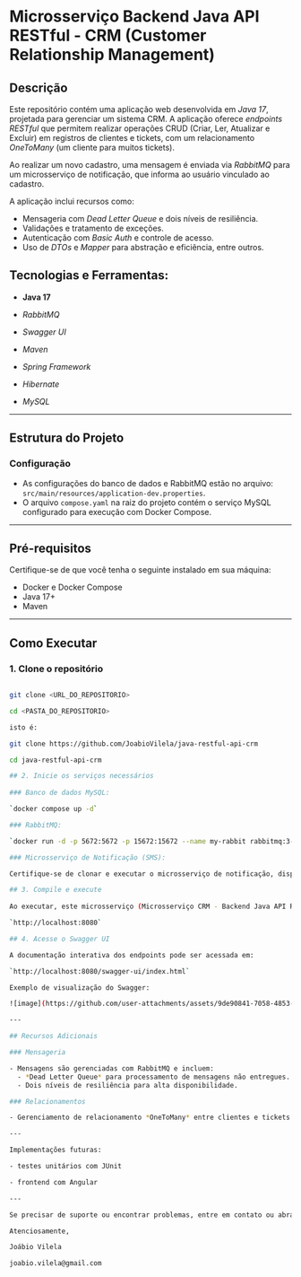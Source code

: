 # Microsserviço Backend Java API RESTful - CRM (Customer Relationship Management)

## Descrição

Este repositório contém uma aplicação web desenvolvida em *Java 17*, projetada para gerenciar um sistema CRM. A aplicação oferece *endpoints RESTful* que permitem realizar operações CRUD (Criar, Ler, Atualizar e Excluir) em registros de clientes e tickets, com um relacionamento *OneToMany* (um cliente para muitos tickets).

Ao realizar um novo cadastro, uma mensagem é enviada via *RabbitMQ* para um microsserviço de notificação, que informa ao usuário vinculado ao cadastro.

A aplicação inclui recursos como:

- Mensageria com *Dead Letter Queue* e dois níveis de resiliência.
- Validações e tratamento de exceções.
- Autenticação com *Basic Auth* e controle de acesso.
- Uso de *DTOs* e *Mapper* para abstração e eficiência, entre outros.

## Tecnologias e Ferramentas:

- **Java 17**

- *RabbitMQ*

- *Swagger UI*

- *Maven*

- *Spring Framework*

- *Hibernate*

- *MySQL*

---

## Estrutura do Projeto

### Configuração

- As configurações do banco de dados e RabbitMQ estão no arquivo: `src/main/resources/application-dev.properties`.
- O arquivo `compose.yaml` na raiz do projeto contém o serviço MySQL configurado para execução com Docker Compose.

---

## Pré-requisitos

Certifique-se de que você tenha o seguinte instalado em sua máquina:

- Docker e Docker Compose
- Java 17+
- Maven

---

## Como Executar

### 1. Clone o repositório

```bash

git clone <URL_DO_REPOSITORIO>

cd <PASTA_DO_REPOSITORIO>

isto é:

git clone https://github.com/JoabioVilela/java-restful-api-crm

cd java-restful-api-crm

## 2. Inicie os serviços necessários
   
### Banco de dados MySQL:

`docker compose up -d`

### RabbitMQ:

`docker run -d -p 5672:5672 -p 15672:15672 --name my-rabbit rabbitmq:3-management`

### Microsserviço de Notificação (SMS):

Certifique-se de clonar e executar o microsserviço de notificação, disponível no repositório: [https://github.com/JoabioVilela/notificacaosms](https://github.com/JoabioVilela/notificacaosms).

## 3. Compile e execute
   
Ao executar, este microsserviço (Microsserviço CRM - Backend Java API RESTful) estará disponível em:

`http://localhost:8080`

## 4. Acesse o Swagger UI

A documentação interativa dos endpoints pode ser acessada em:

`http://localhost:8080/swagger-ui/index.html`

Exemplo de visualização do Swagger:

![image](https://github.com/user-attachments/assets/9de90841-7058-4853-ae15-c0d96f8faa15)

---

## Recursos Adicionais

### Mensageria

- Mensagens são gerenciadas com RabbitMQ e incluem:
  - *Dead Letter Queue* para processamento de mensagens não entregues.
  - Dois níveis de resiliência para alta disponibilidade.

### Relacionamentos

- Gerenciamento de relacionamento *OneToMany* entre clientes e tickets.

---

Implementações futuras:

- testes unitários com JUnit

- frontend com Angular

---

Se precisar de suporte ou encontrar problemas, entre em contato ou abra uma *Issue* neste repositório.

Atenciosamente,

Joábio Vilela

joabio.vilela@gmail.com
